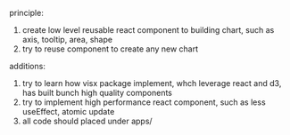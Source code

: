 principle:
1. create low level reusable react component to building chart, such as axis, tooltip, area, shape
2. try to reuse component to create any new chart


additions:
1. try to learn how visx package implement, whch leverage react and d3, has built bunch high quality components
2. try to implement high performance react component, such as less useEffect, atomic update
3. all code should placed under apps/<project>